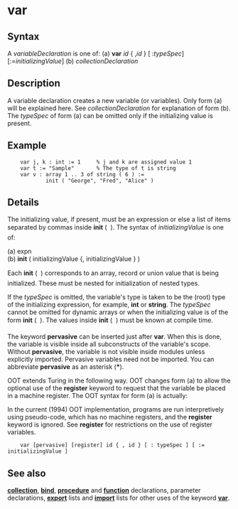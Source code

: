 
# var

## Syntax
A _variableDeclaration_ is one of:   (a) **var** _id_ { ,_id_ } [ :_typeSpec_] [:=_initializingValue_]   (b) _collectionDeclaration_

## Description
A variable declaration creates a new variable (or variables). Only form (a) will be explained here. See _collectionDeclaration_ for explanation of form (b). The _typeSpec_ of form (a) can be omitted only if the initializing value is present.


## Example


        var j, k : int := 1     % j and k are assigned value 1
        var t := "Sample"       % The type of t is string
        var v : array 1 .. 3 of string ( 6 ) :=
                init ( "George", "Fred", "Alice" )
## Details
The initializing value, if present, must be an expression or else a list of items separated by commas inside **init** ( &#133; ). The syntax of _initializingValue_ is one of:


(a)   expn  
(b)   **init** ( initializingValue {, initializingValue } )  


Each **init** ( &#133; ) corresponds to an array, record or union value that is being initialized. These must be nested for initialization of nested types.

If the _typeSpec_ is omitted, the variable's type is taken to be the (root) type of the initializing expression, for example, **int** or **string**. The _typeSpec_ cannot be omitted for dynamic arrays or when the initializing value is of the form **init** ( &#133; ). The values inside **init** ( &#133; ) must be known at compile time.

The keyword **pervasive** can be inserted just after **var**. When this is done, the variable is visible inside all subconstructs of the variable's scope. Without **pervasive**, the variable is not visible inside modules unless explicitly imported. Pervasive variables need not be imported. You can abbreviate **pervasive** as an asterisk (__*__).

OOT extends Turing in the following way. OOT changes form (a) to allow the optional use of the **register** keyword to request that the variable be placed in a machine register. The OOT syntax for form (a) is actually:

In the current (1994) OOT implementation, programs are run interpretively using pseudo-code, which has no machine registers, and the **register** keyword is ignored. See **register** for restrictions on the use of register variables.

        var [pervasive] [register] id { , id } [ : typeSpec ] [ := initializingValue ]
## See also
**[collection](collection.html)**, **[bind](bind.html)**, **[procedure](procedure.html)** and **[function](function.html)** declarations, parameter declarations, **[export](export.html)** lists and **[import](import.html)** lists for other uses of the keyword **[var]()**.


